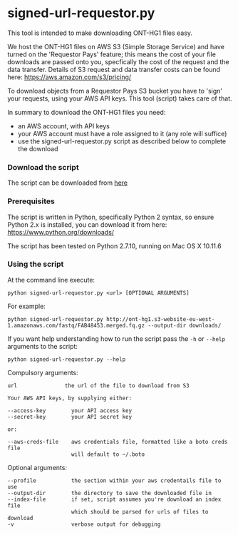 # signed-url-requestor.py

This tool is intended to make downloading ONT-HG1 files easy.

We host the ONT-HG1 files on AWS S3 (Simple Storage Service) and have turned on the 'Requestor Pays' feature; this means the cost of your file downloads are passed onto you, specfically the cost of the request and the data transfer. Details of S3 request and data transfer costs can be found here: https://aws.amazon.com/s3/pricing/

To download objects from a Requestor Pays S3 bucket you have to 'sign' your requests, using your AWS API keys. This tool (script) takes care of that.

In summary to download the ONT-HG1 files you need: 

- an AWS account, with API keys
- your AWS account must have a role assigned to it (any role will suffice)
- use the signed-url-requestor.py script as described below to complete the download


### Download the script

The script can be downloaded from [here](signed-url-requestor.py) 
   

### Prerequisites

The script is written in Python, specifically Python 2 syntax, so ensure Python 2.x is installed, you can download it from here: https://www.python.org/downloads/

The script has been tested on Python 2.7.10, running on Mac OS X 10.11.6


### Using the script

At the command line execute:

	python signed-url-requestor.py <url> [OPTIONAL ARGUMENTS]

For example:

	python signed-url-requestor.py http://ont-hg1.s3-website-eu-west-1.amazonaws.com/fastq/FAB48453.merged.fq.gz --output-dir downloads/

If you want help understanding how to run the script pass the `-h` or `--help` arguments to the script:

	python signed-url-requestor.py --help

Compulsory arguments:

    url               the url of the file to download from S3

    Your AWS API keys, by supplying either:

    --access-key        your API access key
    --secret-key        your API secret key
    
    or:
    
    --aws-creds-file    aws credentials file, formatted like a boto creds file
                        will default to ~/.boto

Optional arguments:

    --profile           the section within your aws credentails file to use
    --output-dir        the directory to save the downloaded file in
    --index-file        if set, script assumes you're download an index file
                        which should be parsed for urls of files to download
    -v                  verbose output for debugging
